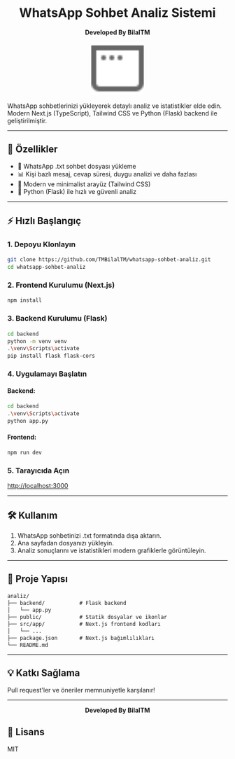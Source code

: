 <h1 align="center">WhatsApp Sohbet Analiz Sistemi</h1>
<p align="center"><b>Developed By BilalTM</b></p>

<p align="center">
  <img src="public/window.svg" width="120" alt="Logo" />
</p>

WhatsApp sohbetlerinizi yükleyerek detaylı analiz ve istatistikler elde edin. Modern Next.js (TypeScript), Tailwind CSS ve Python (Flask) backend ile geliştirilmiştir.

---

## 🚀 Özellikler
- 📁 WhatsApp .txt sohbet dosyası yükleme
- 📊 Kişi bazlı mesaj, cevap süresi, duygu analizi ve daha fazlası
- 🌙 Modern ve minimalist arayüz (Tailwind CSS)
- 🐍 Python (Flask) ile hızlı ve güvenli analiz

---

## ⚡️ Hızlı Başlangıç

### 1. Depoyu Klonlayın
```sh
git clone https://github.com/TMBilalTM/whatsapp-sohbet-analiz.git
cd whatsapp-sohbet-analiz
```

### 2. Frontend Kurulumu (Next.js)
```sh
npm install
```

### 3. Backend Kurulumu (Flask)
```sh
cd backend
python -m venv venv
.\venv\Scripts\activate
pip install flask flask-cors
```

### 4. Uygulamayı Başlatın
#### Backend:
```sh
cd backend
.\venv\Scripts\activate
python app.py
```
#### Frontend:
```sh
npm run dev
```

### 5. Tarayıcıda Açın
[http://localhost:3000](http://localhost:3000)

---

## 🛠️ Kullanım
1. WhatsApp sohbetinizi .txt formatında dışa aktarın.
2. Ana sayfadan dosyanızı yükleyin.
3. Analiz sonuçlarını ve istatistikleri modern grafiklerle görüntüleyin.

---

## 📂 Proje Yapısı
```
analiz/
├── backend/           # Flask backend
│   └── app.py
├── public/            # Statik dosyalar ve ikonlar
├── src/app/           # Next.js frontend kodları
│   └── ...
├── package.json       # Next.js bağımlılıkları
└── README.md
```

---

## 💡 Katkı Sağlama
Pull request'ler ve öneriler memnuniyetle karşılanır!

---

<p align="center"><b>Developed By BilalTM</b></p>

## 📝 Lisans
MIT
